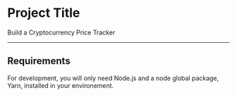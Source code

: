 # Project Title

Build a Cryptocurrency Price Tracker

---
## Requirements

For development, you will only need Node.js and a node global package, Yarn, installed in your environement.
